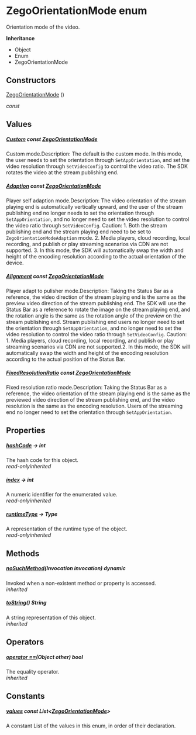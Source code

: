 


# ZegoOrientationMode enum







<p>Orientation mode of the video.</p>



**Inheritance**

- Object
- Enum
- ZegoOrientationMode






## Constructors

[ZegoOrientationMode](../zego_uikit_prebuilt_live_audio_room/ZegoOrientationMode/ZegoOrientationMode.md) ()

  _const_ 


## Values

##### [Custom](../zego_uikit_prebuilt_live_audio_room/ZegoOrientationMode.md) const [ZegoOrientationMode](../zego_uikit_prebuilt_live_audio_room/ZegoOrientationMode.md)



<p>Custom mode.Description: The default is the custom mode. In this mode, the user needs to set the orientation through <code>SetAppOrientation</code>, and set the video resolution through <code>SetVideoConfig</code> to control the video ratio. The SDK rotates the video at the stream publishing end.</p>  




##### [Adaption](../zego_uikit_prebuilt_live_audio_room/ZegoOrientationMode.md) const [ZegoOrientationMode](../zego_uikit_prebuilt_live_audio_room/ZegoOrientationMode.md)



<p>Player self adaption mode.Description: The video orientation of the stream playing end is automatically vertically upward, and the user of the stream publishing end no longer needs to set the orientation through <code>SetAppOrientation</code>, and no longer need to set the video resolution to control the video ratio through <code>SetVideoConfig</code>. Caution: 1. Both the stream publishing end and the stream playing end need to be set to <code>ZegoOrientationModeAdaption</code> mode. 2. Media players, cloud recording, local recording, and publish or play streaming scenarios via CDN are not supported.  3. In this mode, the SDK will automatically swap the width and height of the encoding resolution according to the actual orientation of the device.</p>  




##### [Alignment](../zego_uikit_prebuilt_live_audio_room/ZegoOrientationMode.md) const [ZegoOrientationMode](../zego_uikit_prebuilt_live_audio_room/ZegoOrientationMode.md)



<p>Player adapt to pulisher mode.Description: Taking the Status Bar as a reference, the video direction of the stream playing end is the same as the preview video direction of the stream publishing end. The SDK will use the Status Bar as a reference to rotate the image on the stream playing end, and the rotation angle is the same as the rotation angle of the preview on the stream publishing end. Stream publishing end users no longer need to set the orientation through <code>SetAppOrientation</code>, and no longer need to set the video resolution to control the video ratio through <code>SetVideoConfig</code>. Caution: 1. Media players, cloud recording, local recording, and publish or play streaming scenarios via CDN are not supported.2. In this mode, the SDK will automatically swap the width and height of the encoding resolution according to the actual position of the Status Bar.</p>  




##### [FixedResolutionRatio](../zego_uikit_prebuilt_live_audio_room/ZegoOrientationMode.md) const [ZegoOrientationMode](../zego_uikit_prebuilt_live_audio_room/ZegoOrientationMode.md)



<p>Fixed resolution ratio mode.Description: Taking the Status Bar as a reference, the video orientation of the stream playing end is the same as the previewed video direction of the stream publishing end, and the video resolution is the same as the encoding resolution. Users of the streaming end no longer need to set the orientation through <code>SetAppOrientation</code>.</p>  





## Properties

##### [hashCode](../zego_uikit_prebuilt_live_audio_room/ZegoOrientationMode/hashCode.md) &#8594; int



The hash code for this object.  
_<span class="feature">read-only</span><span class="feature">inherited</span>_



##### [index](../zego_uikit_prebuilt_live_audio_room/ZegoOrientationMode/index.md) &#8594; int



A numeric identifier for the enumerated value.  
_<span class="feature">read-only</span><span class="feature">inherited</span>_



##### [runtimeType](../zego_uikit_prebuilt_live_audio_room/ZegoOrientationMode/runtimeType.md) &#8594; Type



A representation of the runtime type of the object.  
_<span class="feature">read-only</span><span class="feature">inherited</span>_





## Methods

##### [noSuchMethod](../zego_uikit_prebuilt_live_audio_room/ZegoOrientationMode/noSuchMethod.md)(Invocation invocation) dynamic



Invoked when a non-existent method or property is accessed.  
_<span class="feature">inherited</span>_



##### [toString](../zego_uikit_prebuilt_live_audio_room/ZegoOrientationMode/toString.md)() String



A string representation of this object.  
_<span class="feature">inherited</span>_





## Operators

##### [operator ==](../zego_uikit_prebuilt_live_audio_room/ZegoOrientationMode/operator_equals.md)(Object other) bool



The equality operator.  
_<span class="feature">inherited</span>_










## Constants

##### [values](../zego_uikit_prebuilt_live_audio_room/ZegoOrientationMode/values-constant.md) const List&lt;[ZegoOrientationMode](../zego_uikit_prebuilt_live_audio_room/ZegoOrientationMode.md)>



A constant List of the values in this enum, in order of their declaration.  










